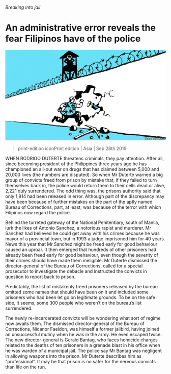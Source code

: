 ###### Breaking into jail

# An administrative error reveals the fear Filipinos have of the police 

![image](images/20190928_ASD001_0.jpg) 

> print-edition iconPrint edition | Asia | Sep 28th 2019 

WHEN RODRIGO DUTERTE threatens criminals, they pay attention. After all, since becoming president of the Philippines three years ago he has championed an all-out war on drugs that has claimed between 5,000 and 20,000 lives (the numbers are disputed). So when Mr Duterte warned a big group of convicts freed from prison by mistake that, if they failed to turn themselves back in, the police would return them to their cells dead or alive, 2,221 duly surrendered. The odd thing was, the prisons authority said that only 1,914 had been released in error. Although part of the discrepancy may have been because of further mistakes on the part of the aptly named Bureau of Corrections, part, at least, was because of the terror with which Filipinos now regard the police. 

Behind the turreted gateway of the National Penitentiary, south of Manila, lurk the likes of Antonio Sanchez, a notorious rapist and murderer. Mr Sanchez had believed he could get away with his crimes because he was mayor of a provincial town, but in 1993 a judge imprisoned him for 40 years. News this year that Mr Sanchez might be freed early for good behaviour caused an uproar. It then emerged that hundreds of other prisoners had already been freed early for good behaviour, even though the severity of their crimes should have made them ineligible. Mr Duterte dismissed the director-general of the Bureau of Corrections, called for a special prosecutor to investigate the debacle and instructed the convicts in question to report back to prison. 

Predictably, the list of mistakenly freed prisoners released by the bureau omitted some names that should have been on it and included some prisoners who had been let go on legitimate grounds. To be on the safe side, it seems, some 300 people who weren’t on the bureau’s list surrendered. 

The newly re-incarcerated convicts will be wondering what sort of regime now awaits them. The dismissed director-general of the Bureau of Corrections, Nicanor Faeldon, was himself a former jailbird, having joined an unsuccessful mutiny when he was in the army. He even escaped twice. The new director-general is Gerald Bantag, who faces homicide charges related to the deaths of ten prisoners in a grenade blast in his office when he was warden of a municipal jail. The police say Mr Bantag was negligent in allowing weapons into the prison. Mr Duterte describes him as “professional”. It may be that prison is no safer for the nervous convicts than life on the run. 

